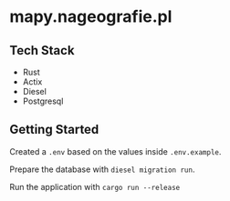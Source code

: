 # mapy.nageografie.pl

## Tech Stack
- Rust
- Actix
- Diesel
- Postgresql

## Getting Started

Created a `.env` based on the values inside `.env.example`.

Prepare the database with `diesel migration run`.

Run the application with `cargo run --release`